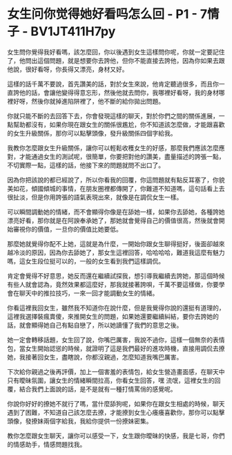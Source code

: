 # 女生问你觉得她好看吗怎么回 - P1 - 7情子 - BV1JT411H7py

女生問你覺得我好看嗎，該怎麼回，你以後遇到女生這樣問你呢，你就一定要記住了，他問出這個問題，就是想要你去誇他，但你不能直接去誇他，因為你如果去跟他說，很好看呀，你長得又漂亮，身材又好。

這樣的話千萬不要說，首先讚美的話，對於女生來說，他肯定聽過很多，而且你一直誇他的話，會讓他變得得意忘形，然後他就去問你，我哪裡好看呀，我的身材哪裡好呀，然後你就掉進陷阱裡了，他不斷的給你拋出問題。

你就只能不斷的去回答下去，你會發現這樣的聊天，對於你們之間的關係進展，一點幫助都沒有，如果你現在跟女生的關係很尷尬，你不知道該怎麼做，才能跟喜歡的女生升級關係，那你可以點擊頭像，發升級關係四個字給我。

我教你怎麼跟女生升級關係，讓你可以輕鬆收穫女生的好感，那麼我們應該怎麼應對，才能通過女生的測試呢，很簡單，你要把對他的讚美，盡量描述的誇張一點，不切實際一點，這樣的話，他接下來的問題就問不出口了。

因為你把該說的都已經說了，所以你看我的回覆，你這問題就有點反耳塞了，你貌美如花，傾國傾城的事情，在朋友圈裡都傳開了，你難道不知道嗎，這句話看上去很扯淡，但是你用誇張的語氣表現出來，就像是在調侃女生一樣。

可以瞬間調動她的情緒，而不會顯得你像是在舔她一樣，如果你去舔她，各種誇她漂亮好看，那你就是在阿諛奉承她了，那她就會覺得自己的價值很高，然後就會開始審視你的價值，一旦你的價值比她要低。

那麼她就覺得你配不上她，這就是為什麼，一開始你跟女生聊得挺好，後面卻越來越冷淡的原因，因為你去舔她了，那女生這裡回答，哈哈哈哈，難道我這麼有魅力嗎，這女生段位挺可以的，一般的女生看到我們這樣調侃。

肯定會覺得不好意思，她反而還在繼續試探我，想引導我繼續去誇她，那這個時候有些人就會認為，竟然效果都這麼好，那我就接著誇唄，千萬不要這樣做，你要學會在聊天中的推拉技巧，一來一回才能調動女生的情緒。

你看這裡我回女生，雖然我不知道你在說什麼，但是我覺得你說的還挺有道理的，這裡我選擇裝瘋賣傻，來推開女生的問題，如果她還要繼續糾結，要你去誇她的話，就會顯得她自己有點自戀了，所以她讀懂了我們的意思之後。

她一定會轉移話題，女生回了說，你嘴巴厲害，我說不過你，這樣一個無奈的表情包，當女生開始認慫的時候，就證明了這是我們最好的進攻時機，直接用調侃去撩她，我接著回女生，盡瞎說，你都沒親過，怎麼知道我嘴巴厲害。

下次給你親過之後再評價，加上一個害羞的表情包，給女生營造畫面感，在聊天中只有曖昧氛圍，讓女生的情緒瞬間拉高，你看女生回答，嘿 流氓，這裡女生的回覆，結合我們上面說的話，是不是就有一種打情罵俏的感覺呢。

你說你好好的撩她不就行了嗎，當什麼舔狗呢，如果你在跟女生相處的時候，聊天遇到了困難，不知道自己該怎麼去撩，才能撩到女生心癢癢喜歡你，那你可以點擊頭像，發撩妹兩個字給我，我給你提供一份撩妹密集。

教你怎麼跟女生聊天，讓你可以感受一下，女生跟你曖昧的快感，我是七哥，你們的情感助手，情感問題找我。